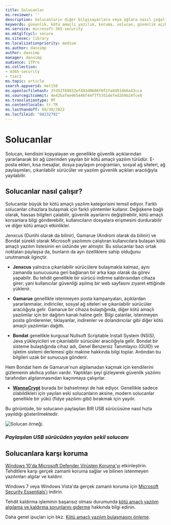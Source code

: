 ```yaml
---
title: Solucanlar
ms.reviewer: ''
description: Solucanların diğer bilgisayarlara veya ağlara nasıl çoğaltıldığını ve yayıldığını öğrenin. En popüler solucanlar ve onları durdurmak için atabileceğiniz adımlar hakkında bilgi edinin.
keywords: güvenlik, kötü amaçlı yazılım, koruma, solucan, güvenlik açıkları, bulaşma, hırsızlık, Jenxcus, Gamarue, Bondat, WannaCrypt, WDSI, MMPC, Microsoft Kötü Amaçlı Yazılımdan Koruma Merkezi, solucanlar, kötü amaçlı yazılım türleri, tehdit yayma, toplu posta, IP tarama
ms.service: microsoft-365-security
ms.mktglfcycl: secure
ms.sitesec: library
ms.localizationpriority: medium
ms.author: dansimp
author: dansimp
manager: dansimp
audience: ITPro
ms.collection:
- m365-security
- tier2
ms.topic: article
search.appverid: met150
ms.openlocfilehash: 3fd52f69832ef493d0608f0f2fa8491d66a43cca
ms.sourcegitcommit: 4e42bafee965446f44f7f57d1defed2b9b24fce8
ms.translationtype: MT
ms.contentlocale: tr-TR
ms.lasthandoff: 09/30/2022
ms.locfileid: "68232792"
---
```

# <a name="worms"></a>Solucanlar

Solucan, kendisini kopyalayan ve genellikle güvenlik açıklarından yararlanarak bir ağ üzerinden yayılan bir kötü amaçlı yazılım türüdür. E-posta ekleri, kısa mesajlar, dosya paylaşım programları, sosyal ağ siteleri, ağ paylaşımları, çıkarılabilir sürücüler ve yazılım güvenlik açıkları aracılığıyla yayılabilir.

## <a name="how-worms-work"></a>Solucanlar nasıl çalışır?

Solucanlar büyük bir kötü amaçlı yazılım kategorisini temsil ediyor. Farklı solucanlar cihazlara bulaşmak için farklı yöntemler kullanır. Değişkene bağlı olarak, hassas bilgileri çalabilir, güvenlik ayarlarını değiştirebilir, kötü amaçlı korsanlara bilgi gönderebilir, kullanıcıların dosyalara erişmesini durdurabilir ve diğer kötü amaçlı etkinlikler.

Jenxcus (Dunihi olarak da bilinir), Gamarue (Androm olarak da bilinir) ve Bondat sürekli olarak Microsoft yazılımını çalıştıran kullanıcılara bulaşan kötü amaçlı yazılım listesinin en üstünde yer almıştır. Bu solucanlar bazı ortak noktaları paylaşsa da, bunların da ayrı özelliklere sahip olduğunu unutmamak ilginçtir.

* **Jenxcus** yalnızca çıkarılabilir sürücülere bulaşmakla kalmaz, aynı zamanda sunucusuna geri bağlanan bir arka kapı olarak da görev yapabilir. Bu tehdit genellikle bir sürücü indirme saldırısından cihaza girer; yani kullanıcılar güvenliği aşılmış bir web sayfasını ziyaret ettiğinde yüklenir.

* **Gamarue** genellikle istenmeyen posta kampanyaları, açıklardan yararlanmalar, indiriciler, sosyal ağ siteleri ve çıkarılabilir sürücüler aracılığıyla gelir. Gamarue bir cihaza bulaştığında, diğer kötü amaçlı yazılımlar için bir dağıtım kanalı haline gelir. Bilgi çalanlar, istenmeyen posta gönderenler, tıklayanlar, indirenler ve dolandırıcılar gibi diğer kötü amaçlı yazılımları dağıttı.

* **Bondat** genellikle kurgusal Nullsoft Scriptable Install System (NSIS), Java yükleyicileri ve çıkarılabilir sürücüler aracılığıyla gelir. Bondat bir sisteme bulaştığında cihaz adı, Genel Benzersiz Tanımlayıcı (GUID) ve işletim sistemi derlemesi gibi makine hakkında bilgi toplar. Ardından bu bilgileri uzak bir sunucuya gönderir.

Hem Bondat hem de Gamarue'nun algılamadan kaçmak için kendilerini gizlemenin akıllıca yolları vardır. Yaptıkları şeyi gizleyerek güvenlik yazılımı tarafından algılanmasından kaçınmaya çalışırlar.

* [**WannaCrypt**](https://www.microsoft.com/wdsi/threats/malware-encyclopedia-description?Name=Ransom:Win32/WannaCrypt) burada bir bahsetmeyi de hak ediyor. Genellikle sadece olabildikleri için yayılan eski solucanların aksine, modern solucanlar genellikle bir yükü (fidye yazılımı gibi) bırakmak için yayılır.

Bu görüntüde, bir solucanın paylaşılan BIR USB sürücüsüne nasıl hızla yayıldığı gösterilmektedir.

![Solucan örneği.](../../media/security-intelligence-images/worm-usb-flight.png) 

### <a name="figure-worm-spreading-from-a-shared-usb-drive"></a>*Paylaşılan USB sürücüden yayılan şekil solucanı*

## <a name="how-to-protect-against-worms"></a>Solucanlara karşı koruma

[Windows 10'da Microsoft Defender Virüsten Koruma'yı](/microsoft-365/security/defender-endpoint/microsoft-defender-antivirus-in-windows-10) etkinleştirin. Tehditlere karşı gerçek zamanlı koruma sağlar ve bilinen istenmeyen yazılımları algılar ve kaldırır.

Windows 7 veya Windows Vista'da gerçek zamanlı koruma için [Microsoft Security Essentials'ı](https://www.microsoft.com/download/details.aspx?id=5201) indirin.

Tehdit kaldırma işleminin başarısız olması durumunda [kötü amaçlı yazılım algılama ve kaldırma sorunlarını giderme](https://www.microsoft.com/wdsi/help/troubleshooting-infection) hakkında bilgi edinin.

Daha genel ipuçları için bkz. [Kötü amaçlı yazılım bulaşmasını önleme](/microsoft-365/security/defender-endpoint/prevent-malware-infection).